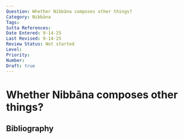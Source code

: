 ```yaml
---
Question: Whether Nibbāna composes other things?
Category: Nibbāna
Tags: 
Sutta References: 
Date Entered: 9-14-25
Last Revised: 9-14-25
Review Status: Not started
Level: 
Priority: 
Number: 
Draft: true
---
```


# Whether Nibbāna composes other things?

## Bibliography

<!-- 

Notes:



-->